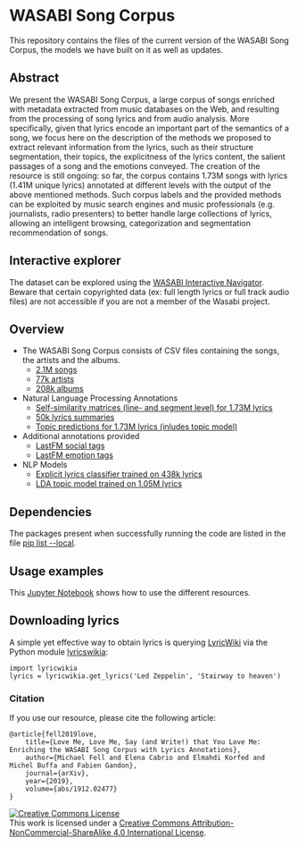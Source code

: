 # WASABI Song Corpus
This repository contains the files of the current version of the WASABI Song Corpus, the models we have built on it as well as updates.

## Abstract
We present the WASABI Song Corpus, a large corpus of songs enriched with metadata extracted from  music databases on  the  Web, and resulting from the processing of song lyrics and from audio analysis. More specifically, given that lyrics encode an important part of the semantics of a song, we focus here on the description of the methods we proposed to extract relevant information from the lyrics, such as their structure segmentation, their topics, the explicitness of the lyrics content, the salient passages of a song and the emotions conveyed. The creation of the resource is still ongoing: so far, the corpus contains 1.73M songs with lyrics (1.41M unique lyrics)  annotated at different levels with the output of the above mentioned methods. Such corpus labels and the provided methods can be exploited by music search engines and music professionals (e.g. journalists, radio presenters) to better handle large collections of lyrics, allowing an  intelligent browsing, categorization and segmentation recommendation of songs.

## Interactive explorer
The dataset can be explored using the [WASABI Interactive Navigator](https://wasabi.i3s.unice.fr). Beware that certain copyrighted data (ex: full length lyrics or full track audio files) are not accessible if you are not a member of the Wasabi project.

## Overview
- The WASABI Song Corpus consists of CSV files containing the songs, the artists and the albums.
  - [2.1M songs](https://mega.nz/#!GUhzBagS!dkWiRhRKCzTpbWtWcUvoD3Rrhleq50krvvg6n0SaI-w)
  - [77k artists](https://mega.nz/#!jUojAQjb!lV6K3U49l0xzw7XzL5zXKQscSI8hntrO_FVp8luH4zE)
  - [208k albums](https://mega.nz/#!ScwnlarS!V59gnQY_oDOFzBplIok7nMnAC2QUq7UpbgmpDjLAWWQ)
- Natural Language Processing Annotations
  - [Self-similarity matrices (line- and segment level) for 1.73M lyrics](https://mega.nz/#!HR5R3ACA!wV9zqtQSxziZCdXwu3gApnrTIPyH2hMAgGUYJEqmlmk)
  - [50k lyrics summaries](https://mega.nz/#!SdpxTS4I!SdbzMWvZO9fKkIF1OkHZ5lPH6v5w0HvK-GeztBV1T-g)
  - [Topic predictions for 1.73M lyrics (inludes topic model)](https://mega.nz/#!CUpl0KKJ!tLlL1eMKjX94ZJvpaO7w7HFtozpKDlyruVwRt2z-9G4)
- Additional annotations provided
  - [LastFM social tags](https://mega.nz/#!WQx1ka7K!9PfU3K7q6JkqkfMdrirS5IRsMbEJVV1FWBEmoUGK5ME)
  - [LastFM emotion tags](https://mega.nz/#!KN5jwYpZ!GFEc04t87ylJYILQQzjMaeZNg0_DoBnYeo0dvxLoLg4)
- NLP Models
  - [Explicit lyrics classifier trained on 438k lyrics](https://mega.nz/#!ndx3zQ4I!K6Qq6Bvf9NXWHejPvMyxwTUJGn-U8K6auuN0gCktcmU)
  - [LDA topic model trained on 1.05M lyrics](https://mega.nz/#!KFhh2AyC!-OaAifvACt3CAo-Pl-D14LIOb6Gx4ReJzjmqY7StwCY)

## Dependencies
The packages present when successfully running the code are listed in the file [pip list --local](https://github.com/micbuffa/WasabiDataset/blob/master/pip%20list%20--local).

## Usage examples
This [Jupyter Notebook](https://github.com/micbuffa/WasabiDataset/blob/master/Showcase.ipynb) shows how to use the different resources.

## Downloading lyrics
A simple yet effective way to obtain lyrics is querying [LyricWiki](https://lyrics.fandom.com/wiki/LyricWiki) via the Python module [lyricswikia](https://pypi.org/project/lyricwikia/):
```
import lyricwikia
lyrics = lyricwikia.get_lyrics('Led Zeppelin', 'Stairway to heaven')
```

### Citation
If you use our resource, please cite the following article:
```
@article{fell2019love,
    title={Love Me, Love Me, Say (and Write!) that You Love Me: Enriching the WASABI Song Corpus with Lyrics Annotations},
    author={Michael Fell and Elena Cabrio and Elmahdi Korfed and Michel Buffa and Fabien Gandon},
    journal={arXiv},
    year={2019},
    volume={abs/1912.02477}
}
```

<a rel="license" href="http://creativecommons.org/licenses/by-nc-sa/4.0/"><img alt="Creative Commons License" style="border-width:0" src="https://i.creativecommons.org/l/by-nc-sa/4.0/88x31.png" /></a><br />This work is licensed under a <a rel="license" href="http://creativecommons.org/licenses/by-nc-sa/4.0/">Creative Commons Attribution-NonCommercial-ShareAlike 4.0 International License</a>.
